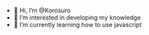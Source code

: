 - 👋 Hi, I’m @Korosuro
- 👀 I’m interested in developing my knowledge
- 🌱 I’m currently learning how to use javascript

<!---
Korosuro/Korosuro is a ✨ special ✨ repository because its `README.md` (this file) appears on your GitHub profile.
You can click the Preview link to take a look at your changes.
--->
